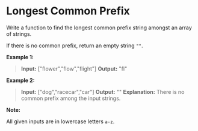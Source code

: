 #  Longest Common Prefix
Write a function to find the longest common prefix string amongst an array of strings.

If there is no common prefix, return an empty string   `""`.

**Example 1:**

>**Input:** ["flower","flow","flight"]
>**Output:** "fl"

**Example 2:**

>**Input:** ["dog","racecar","car"]
>**Output:** ""
>**Explanation:** There is no common prefix among the input strings.

**Note:**

All given inputs are in lowercase letters  `a-z`.

